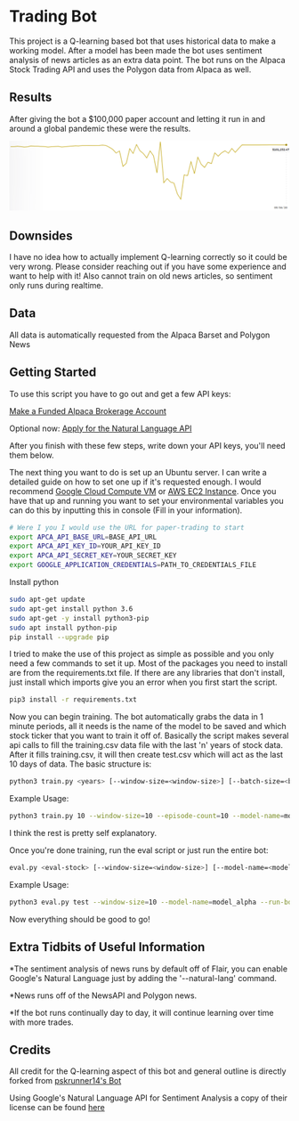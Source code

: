 # Trading Bot

This project is a Q-learning based bot that uses historical data to make a working model. After a model has been made the bot uses sentiment analysis of news articles as an extra data point. The bot runs on the Alpaca Stock Trading API and uses the Polygon data from Alpaca as well.

## Results

After giving the bot a $100,000 paper account and letting it run in and around a global pandemic these were the results.

![Results](images/results.PNG)

## Downsides

I have no idea how to actually implement Q-learning correctly so it could be very wrong. Please consider reaching out if you have some experience and want to help with it! Also cannot train on old news articles, so sentiment only runs during realtime.

## Data

All data is automatically requested from the Alpaca Barset and Polygon News

## Getting Started

To use this script you have to go out and get a few API keys:

[Make a Funded Alpaca Brokerage Account](https://alpaca.markets/)

Optional now: [Apply for the Natural Language API](https://cloud.google.com/natural-language/)

After you finish with these few steps, write down your API keys, you'll need them below.

The next thing you want to do is set up an Ubuntu server. I can write a detailed guide on how to set one up if it's requested enough. I would recommend [Google Cloud Compute VM](https://console.cloud.google.com/compute/) or [AWS EC2 Instance](https://aws.amazon.com/). Once you have that up and running you want to set your environmental variables you can do this by inputting this in console (Fill in your information).

```bash
# Were I you I would use the URL for paper-trading to start
export APCA_API_BASE_URL=BASE_API_URL
export APCA_API_KEY_ID=YOUR_API_KEY_ID
export APCA_API_SECRET_KEY=YOUR_SECRET_KEY
export GOOGLE_APPLICATION_CREDENTIALS=PATH_TO_CREDENTIALS_FILE
```

Install python

```bash
sudo apt-get update
sudo apt-get install python 3.6
sudo apt-get -y install python3-pip
sudo apt install python-pip
pip install --upgrade pip
```

I tried to make the use of this project as simple as possible and you only need a few commands to set it up. Most of the packages you need to install are from the requirements.txt file. If there are any libraries that don't install, just install which imports give you an error when you first start the script.

```bash
pip3 install -r requirements.txt
```

Now you can begin training. The bot automatically grabs the data in 1 minute periods, all it needs is the name of the model to be saved and which stock ticker that you want to train it off of. Basically the script makes several api calls to fill the training.csv data file with the last 'n' years of stock data. After it fills training.csv, it will then create test.csv which will act as the last 10 days of data. The basic structure is:

```bash
python3 train.py <years> [--window-size=<window-size>] [--batch-size=<batch-size>] [--episode-count=<episode-count>] [--model-name=<model-name>] [--pretrained] [--stock-name=<stock-name>] [--debug]
```


Example Usage:

```bash
python3 train.py 10 --window-size=10 --episode-count=10 --model-name=model_alpha --stock_name=AMD --pretrained --debug
```

I think the rest is pretty self explanatory.

Once you're done training, run the eval script or just run the entire bot:

```bash
eval.py <eval-stock> [--window-size=<window-size>] [--model-name=<model-name>] [--run-bot=<y/n>] [--stock-name=<stock-ticker>] [--natural-lang] [--debug]
```


Example Usage:

```bash
python3 eval.py test --window-size=10 --model-name=model_alpha --run-bot=y --stock-name=GOOGL --debug
```

Now everything should be good to go!

## Extra Tidbits of Useful Information

*The sentiment analysis of news runs by default off of Flair, you can enable Google's Natural Language just by adding the '--natural-lang' command.

*News runs off of the NewsAPI and Polygon news.

*If the bot runs continually day to day, it will continue learning over time with more trades.


## Credits

All credit for the Q-learning aspect of this bot and general outline is directly forked from [pskrunner14's Bot](https://github.com/pskrunner14/trading-bot)

Using Google's Natural Language API for Sentiment Analysis a copy of their license can be found [here](http://www.apache.org/licenses/LICENSE-2.0)
